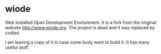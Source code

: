 wiode
=====

Web Installed Open Development Environment. it is a fork from the original website http://www.wiode.org.
The project is dead and it was replaced by codiad.

I am leaving a copy of it in case some body want to build it. It has many useful stuff.